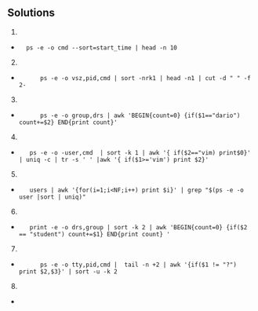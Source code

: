 **Solutions**
- 

1. 
- ```shell
	ps -e -o cmd --sort=start_time | head -n 10
   ```

2. 
- ```shell
        ps -e -o vsz,pid,cmd | sort -nrk1 | head -n1 | cut -d " " -f 2-
   ``` 

3. 
- ```shell
        ps -e -o group,drs | awk 'BEGIN{count=0} {if($1=="dario") count+=$2} END{print count}'
   ```

4. 
- ```shell
     ps -e -o -user,cmd  | sort -k 1 | awk '{ if($2=="vim) print$0}' | uniq -c | tr -s ' ' |awk '{ if($1>='vim') print $2}'
   ```

5. 
- ```shell
     users | awk '{for(i=1;i<NF;i++) print $i}' | grep "$(ps -e -o user |sort | uniq)"
   ```

6. 
- ```shell
     print -e -o drs,group | sort -k 2 | awk 'BEGIN{count=0} {if($2 == "student") count+=$1} END{print count} '
   ```

7. 
- ```shell
        ps -e -o tty,pid,cmd |  tail -n +2 | awk '{if($1 != "?") print $2,$3}' | sort -u -k 2
   ```

8. 
- ```shell
   ```
